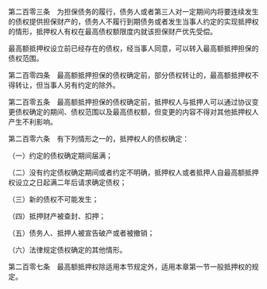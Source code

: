 第二百零三条　为担保债务的履行，债务人或者第三人对一定期间内将要连续发生的债权提供担保财产的，债务人不履行到期债务或者发生当事人约定的实现抵押权的情形，抵押权人有权在最高债权额限度内就该担保财产优先受偿。

最高额抵押权设立前已经存在的债权，经当事人同意，可以转入最高额抵押担保的债权范围。

第二百零四条　最高额抵押担保的债权确定前，部分债权转让的，最高额抵押权不得转让，但当事人另有约定的除外。

第二百零五条　最高额抵押担保的债权确定前，抵押权人与抵押人可以通过协议变更债权确定的期间、债权范围以及最高债权额，但变更的内容不得对其他抵押权人产生不利影响。

第二百零六条　有下列情形之一的，抵押权人的债权确定：

（一）约定的债权确定期间届满；

（二）没有约定债权确定期间或者约定不明确，抵押权人或者抵押人自最高额抵押权设立之日起满二年后请求确定债权；

（三）新的债权不可能发生；

（四）抵押财产被查封、扣押；

（五）债务人、抵押人被宣告破产或者被撤销；

（六）法律规定债权确定的其他情形。

第二百零七条　最高额抵押权除适用本节规定外，适用本章第一节一般抵押权的规定。